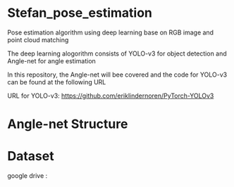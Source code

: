 # Stefan_pose_estimation

Pose estimation algorithm using deep learning base on RGB image and point cloud matching

The deep learning alogorithm consists of YOLO-v3 for object detection and Angle-net for angle estimation

In this repository, the Angle-net will bee covered and the code for YOLO-v3 can be found at the following URL

URL for YOLO-v3: https://github.com/eriklindernoren/PyTorch-YOLOv3

# Angle-net Structure

# Dataset
google drive : 
